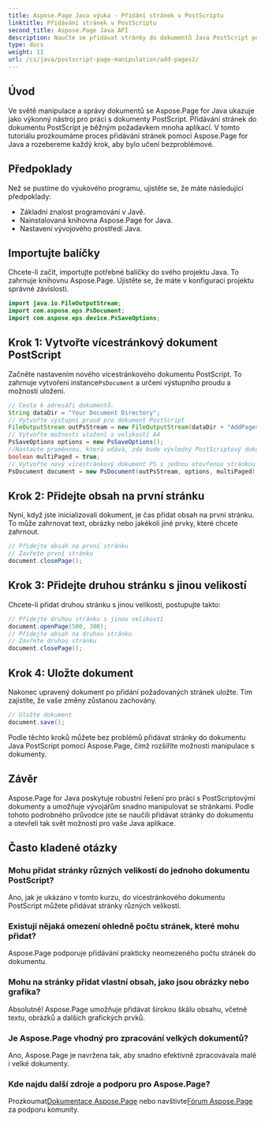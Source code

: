 ```yaml
---
title: Aspose.Page Java výuka - Přidání stránek v PostScriptu
linktitle: Přidávání stránek v PostScriptu
second_title: Aspose.Page Java API
description: Naučte se přidávat stránky do dokumentů Java PostScript pomocí Aspose.Page. Postupujte podle našeho podrobného průvodce pro bezproblémovou manipulaci s dokumenty.
type: docs
weight: 11
url: /cs/java/postscript-page-manipulation/add-pages2/
---
```

## Úvod
Ve světě manipulace a správy dokumentů se Aspose.Page for Java ukazuje jako výkonný nástroj pro práci s dokumenty PostScript. Přidávání stránek do dokumentu PostScript je běžným požadavkem mnoha aplikací. V tomto tutoriálu prozkoumáme proces přidávání stránek pomocí Aspose.Page for Java a rozebereme každý krok, aby bylo učení bezproblémové.
## Předpoklady
Než se pustíme do výukového programu, ujistěte se, že máte následující předpoklady:
- Základní znalost programování v Javě.
- Nainstalovaná knihovna Aspose.Page for Java.
- Nastavení vývojového prostředí Java.
## Importujte balíčky
Chcete-li začít, importujte potřebné balíčky do svého projektu Java. To zahrnuje knihovnu Aspose.Page. Ujistěte se, že máte v konfiguraci projektu správné závislosti.
```java
import java.io.FileOutputStream;
import com.aspose.eps.PsDocument;
import com.aspose.eps.device.PsSaveOptions;
```
## Krok 1: Vytvořte vícestránkový dokument PostScript
 Začněte nastavením nového vícestránkového dokumentu PostScript. To zahrnuje vytvoření instance`PsDocument` a určení výstupního proudu a možností uložení.
```java
// Cesta k adresáři dokumentů.
String dataDir = "Your Document Directory";
// Vytvořte výstupní proud pro dokument PostScript
FileOutputStream outPsStream = new FileOutputStream(dataDir + "AddPages2_outPS.ps");
// Vytvořte možnosti uložení s velikostí A4
PsSaveOptions options = new PsSaveOptions();
//Nastavte proměnnou, která udává, zda bude výsledný PostScriptový dokument vícestránkový
boolean multiPaged = true;
// Vytvořte nový vícestránkový dokument PS s jednou otevřenou stránkou
PsDocument document = new PsDocument(outPsStream, options, multiPaged);
```
## Krok 2: Přidejte obsah na první stránku
Nyní, když jste inicializovali dokument, je čas přidat obsah na první stránku. To může zahrnovat text, obrázky nebo jakékoli jiné prvky, které chcete zahrnout.
```java
// Přidejte obsah na první stránku
// Zavřete první stránku
document.closePage();
```
## Krok 3: Přidejte druhou stránku s jinou velikostí
Chcete-li přidat druhou stránku s jinou velikostí, postupujte takto:
```java
// Přidejte druhou stránku s jinou velikostí
document.openPage(500, 300);
// Přidejte obsah na druhou stránku
// Zavřete druhou stránku
document.closePage();
```
## Krok 4: Uložte dokument
Nakonec upravený dokument po přidání požadovaných stránek uložte. Tím zajistíte, že vaše změny zůstanou zachovány.
```java
// Uložte dokument
document.save();
```
Podle těchto kroků můžete bez problémů přidávat stránky do dokumentu Java PostScript pomocí Aspose.Page, čímž rozšíříte možnosti manipulace s dokumenty.
## Závěr
Aspose.Page for Java poskytuje robustní řešení pro práci s PostScriptovými dokumenty a umožňuje vývojářům snadno manipulovat se stránkami. Podle tohoto podrobného průvodce jste se naučili přidávat stránky do dokumentu a otevřeli tak svět možností pro vaše Java aplikace.
## Často kladené otázky
### Mohu přidat stránky různých velikostí do jednoho dokumentu PostScript?
Ano, jak je ukázáno v tomto kurzu, do vícestránkového dokumentu PostScript můžete přidávat stránky různých velikostí.
### Existují nějaká omezení ohledně počtu stránek, které mohu přidat?
Aspose.Page podporuje přidávání prakticky neomezeného počtu stránek do dokumentu.
### Mohu na stránky přidat vlastní obsah, jako jsou obrázky nebo grafika?
Absolutně! Aspose.Page umožňuje přidávat širokou škálu obsahu, včetně textu, obrázků a dalších grafických prvků.
### Je Aspose.Page vhodný pro zpracování velkých dokumentů?
Ano, Aspose.Page je navržena tak, aby snadno efektivně zpracovávala malé i velké dokumenty.
### Kde najdu další zdroje a podporu pro Aspose.Page?
 Prozkoumat[Dokumentace Aspose.Page](https://reference.aspose.com/page/java/) nebo navštivte[Fórum Aspose.Page](https://forum.aspose.com/c/page/39) za podporu komunity.